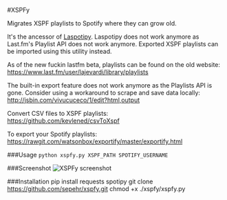 #XSPFy

Migrates XSPF playlists to Spotify where they can grow old.

It's the ancessor of [Laspotipy](https://github.com/sepehr/laspotipy). Laspotipy does not work anymore as Last.fm's Playlist API does not work anymore. Exported XSPF playlists can be imported using this utility instead.

As of the new fuckin lastfm beta, playlists can be found on the old website:  
https://www.last.fm/user/lajevardi/library/playlists  

The built-in export feature does not work anymore as the Playlists API is gone. Consider using a workaround to scrape and save data locally:  
http://jsbin.com/vivucuceco/1/edit?html,output

Convert CSV files to XSPF playlists:  
https://github.com/kevlened/csvToXspf

To export your Spotify playlists:  
https://rawgit.com/watsonbox/exportify/master/exportify.html

###Usage
`python xspfy.py XSPF_PATH SPOTIFY_USERNAME`

###Screenshot
![XSPFy screenshot](https://hostr.co/file/AsJX2zukaVkt/xspfy.png)

###Installation
    pip install requests spotipy
    git clone https://github.com/sepehr/xspfy.git
    chmod +x ./xspfy/xspfy.py

